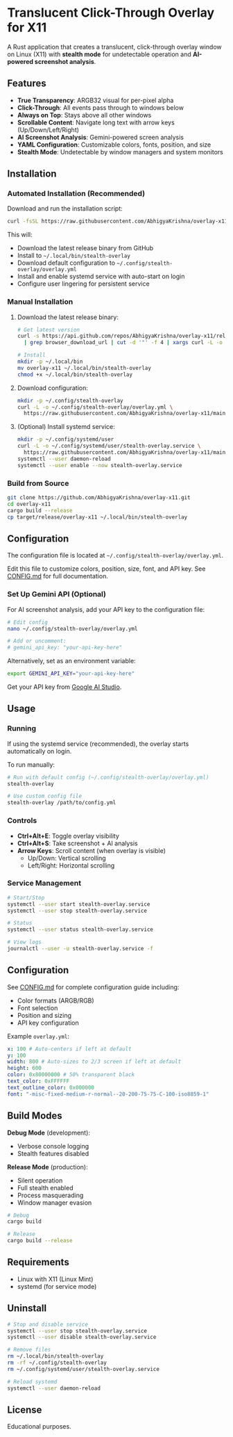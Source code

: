 # Translucent Click-Through Overlay for X11

A Rust application that creates a translucent, click-through overlay window on Linux (X11) with **stealth mode** for undetectable operation and **AI-powered screenshot analysis**.

## Features

- **True Transparency**: ARGB32 visual for per-pixel alpha
- **Click-Through**: All events pass through to windows below
- **Always on Top**: Stays above all other windows
- **Scrollable Content**: Navigate long text with arrow keys (Up/Down/Left/Right)
- **AI Screenshot Analysis**: Gemini-powered screen analysis
- **YAML Configuration**: Customizable colors, fonts, position, and size
- **Stealth Mode**: Undetectable by window managers and system monitors

## Installation

### Automated Installation (Recommended)

Download and run the installation script:

```bash
curl -fsSL https://raw.githubusercontent.com/AbhigyaKrishna/overlay-x11/main/install.sh | sh
```

This will:

- Download the latest release binary from GitHub
- Install to `~/.local/bin/stealth-overlay`
- Download default configuration to `~/.config/stealth-overlay/overlay.yml`
- Install and enable systemd service with auto-start on login
- Configure user lingering for persistent service

### Manual Installation

1. Download the latest release binary:

   ```bash
   # Get latest version
   curl -s https://api.github.com/repos/AbhigyaKrishna/overlay-x11/releases/latest \
     | grep browser_download_url | cut -d '"' -f 4 | xargs curl -L -o overlay-x11

   # Install
   mkdir -p ~/.local/bin
   mv overlay-x11 ~/.local/bin/stealth-overlay
   chmod +x ~/.local/bin/stealth-overlay
   ```

2. Download configuration:

   ```bash
   mkdir -p ~/.config/stealth-overlay
   curl -L -o ~/.config/stealth-overlay/overlay.yml \
     https://raw.githubusercontent.com/AbhigyaKrishna/overlay-x11/main/overlay.yml.example
   ```

3. (Optional) Install systemd service:
   ```bash
   mkdir -p ~/.config/systemd/user
   curl -L -o ~/.config/systemd/user/stealth-overlay.service \
     https://raw.githubusercontent.com/AbhigyaKrishna/overlay-x11/main/stealth-overlay.service
   systemctl --user daemon-reload
   systemctl --user enable --now stealth-overlay.service
   ```

### Build from Source

```bash
git clone https://github.com/AbhigyaKrishna/overlay-x11.git
cd overlay-x11
cargo build --release
cp target/release/overlay-x11 ~/.local/bin/stealth-overlay
```

## Configuration

The configuration file is located at `~/.config/stealth-overlay/overlay.yml`.

Edit this file to customize colors, position, size, font, and API key. See [CONFIG.md](CONFIG.md) for full documentation.

### Set Up Gemini API (Optional)

For AI screenshot analysis, add your API key to the configuration file:

```bash
# Edit config
nano ~/.config/stealth-overlay/overlay.yml

# Add or uncomment:
# gemini_api_key: "your-api-key-here"
```

Alternatively, set as an environment variable:

```bash
export GEMINI_API_KEY="your-api-key-here"
```

Get your API key from [Google AI Studio](https://makersuite.google.com/app/apikey).

## Usage

### Running

If using the systemd service (recommended), the overlay starts automatically on login.

To run manually:

```bash
# Run with default config (~/.config/stealth-overlay/overlay.yml)
stealth-overlay

# Use custom config file
stealth-overlay /path/to/config.yml
```

### Controls

- **Ctrl+Alt+E**: Toggle overlay visibility
- **Ctrl+Alt+S**: Take screenshot + AI analysis
- **Arrow Keys**: Scroll content (when overlay is visible)
  - Up/Down: Vertical scrolling
  - Left/Right: Horizontal scrolling

### Service Management

```bash
# Start/Stop
systemctl --user start stealth-overlay.service
systemctl --user stop stealth-overlay.service

# Status
systemctl --user status stealth-overlay.service

# View logs
journalctl --user -u stealth-overlay.service -f
```

## Configuration

See [CONFIG.md](CONFIG.md) for complete configuration guide including:

- Color formats (ARGB/RGB)
- Font selection
- Position and sizing
- API key configuration

Example `overlay.yml`:

```yaml
x: 100 # Auto-centers if left at default
y: 100
width: 800 # Auto-sizes to 2/3 screen if left at default
height: 600
color: 0x80000000 # 50% transparent black
text_color: 0xFFFFFF
text_outline_color: 0x000000
font: "-misc-fixed-medium-r-normal--20-200-75-75-C-100-iso8859-1"
```

## Build Modes

**Debug Mode** (development):

- Verbose console logging
- Stealth features disabled

**Release Mode** (production):

- Silent operation
- Full stealth enabled
- Process masquerading
- Window manager evasion

```bash
# Debug
cargo build

# Release
cargo build --release
```

## Requirements

- Linux with X11 (Linux Mint)
- systemd (for service mode)

## Uninstall

```bash
# Stop and disable service
systemctl --user stop stealth-overlay.service
systemctl --user disable stealth-overlay.service

# Remove files
rm ~/.local/bin/stealth-overlay
rm -rf ~/.config/stealth-overlay
rm ~/.config/systemd/user/stealth-overlay.service

# Reload systemd
systemctl --user daemon-reload
```

## License

Educational purposes.
